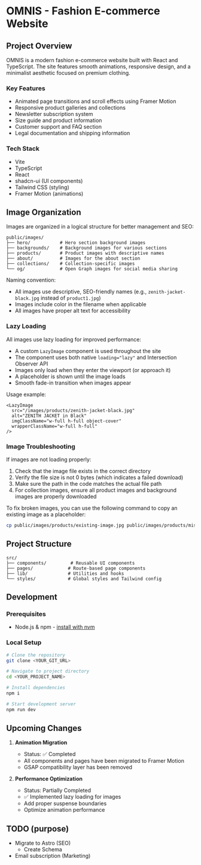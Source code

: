 # OMNIS - Fashion E-commerce Website

## Project Overview

OMNIS is a modern fashion e-commerce website built with React and TypeScript. The site features smooth animations, responsive design, and a minimalist aesthetic focused on premium clothing.

### Key Features

- Animated page transitions and scroll effects using Framer Motion
- Responsive product galleries and collections
- Newsletter subscription system
- Size guide and product information
- Customer support and FAQ section
- Legal documentation and shipping information

### Tech Stack

- Vite
- TypeScript
- React
- shadcn-ui (UI components)
- Tailwind CSS (styling)
- Framer Motion (animations)

## Image Organization

Images are organized in a logical structure for better management and SEO:

```
public/images/
├── hero/           # Hero section background images
├── backgrounds/    # Background images for various sections
├── products/       # Product images with descriptive names
├── about/          # Images for the about section
├── collections/    # Collection-specific images
└── og/             # Open Graph images for social media sharing
```

Naming convention:

- All images use descriptive, SEO-friendly names (e.g., `zenith-jacket-black.jpg` instead of `product1.jpg`)
- Images include color in the filename when applicable
- All images have proper alt text for accessibility

### Lazy Loading

All images use lazy loading for improved performance:

- A custom `LazyImage` component is used throughout the site
- The component uses both native `loading="lazy"` and Intersection Observer API
- Images only load when they enter the viewport (or approach it)
- A placeholder is shown until the image loads
- Smooth fade-in transition when images appear

Usage example:

```tsx
<LazyImage
  src="/images/products/zenith-jacket-black.jpg"
  alt="ZENITH JACKET in Black"
  imgClassName="w-full h-full object-cover"
  wrapperClassName="w-full h-full"
/>
```

### Image Troubleshooting

If images are not loading properly:

1. Check that the image file exists in the correct directory
2. Verify the file size is not 0 bytes (which indicates a failed download)
3. Make sure the path in the code matches the actual file path
4. For collection images, ensure all product images and background images are properly downloaded

To fix broken images, you can use the following command to copy an existing image as a placeholder:

```bash
cp public/images/products/existing-image.jpg public/images/products/missing-image.jpg
```

## Project Structure

```
src/
├── components/         # Reusable UI components
├── pages/             # Route-based page components
├── lib/               # Utilities and hooks
└── styles/            # Global styles and Tailwind config
```

## Development

### Prerequisites

- Node.js & npm - [install with nvm](https://github.com/nvm-sh/nvm#installing-and-updating)

### Local Setup

```sh
# Clone the repository
git clone <YOUR_GIT_URL>

# Navigate to project directory
cd <YOUR_PROJECT_NAME>

# Install dependencies
npm i

# Start development server
npm run dev
```

## Upcoming Changes

1. **Animation Migration**

   - Status: ✅ Completed
   - All components and pages have been migrated to Framer Motion
   - GSAP compatibility layer has been removed

2. **Performance Optimization**
   - Status: Partially Completed
   - ✅ Implemented lazy loading for images
   - Add proper suspense boundaries
   - Optimize animation performance

## TODO (purpose)

- Migrate to Astro (SEO)
  - Create Schema
- Email subscription (Marketing)
